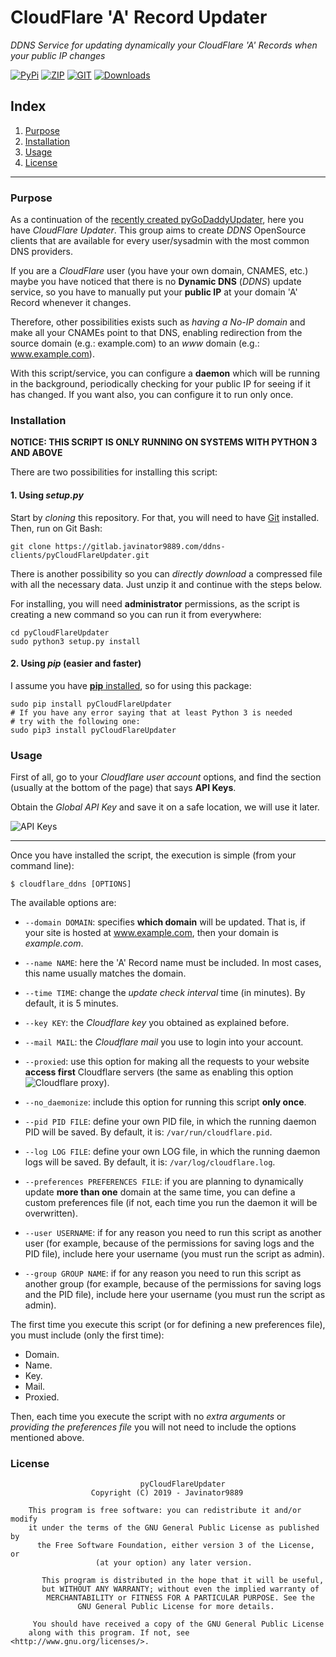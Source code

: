 # CloudFlare 'A' Record Updater

*DDNS Service for updating dynamically your CloudFlare 'A' Records when your public IP changes*

[![PyPi](https://img.shields.io/badge/v1.0%20-PyPi-green.svg)](https://pypi.org/project/pyCloudFlareUpdater/)
[![ZIP](https://img.shields.io/badge/Package%20-Zip-green.svg)](https://gitlab.javinator9889.com/ddns-clients/pyCloudFlareUpdater/repository/master/archive.zip)
[![GIT](https://img.shields.io/badge/Package%20-Git-green.svg)](https://gitlab.javinator9889.com/ddns-clients/pyCloudFlareUpdater.git)
[![Downloads](https://pepy.tech/badge/pycloudflareupdater)](https://pepy.tech/project/pycloudflareupdater)

## Index

 1. [Purpose](#purpose)
 2. [Installation](#installation)
 3. [Usage](#usage)
 4. [License](#license)
 
------------

### Purpose

As a continuation of the [recently created pyGoDaddyUpdater](https://gitlab.javinator9889.com/ddns-clients/pyGoDaddyAUpdater),
here you have *CloudFlare Updater*. This group aims to create *DDNS* OpenSource clients that are available for every 
user/sysadmin with the most common DNS providers.

If you are a *CloudFlare* user (you have your own domain, CNAMES, etc.) maybe you have noticed that there is no **Dynamic 
DNS** (*DDNS*) update service, so you have to manually put your **public IP** at your domain 'A' Record whenever it 
changes.

Therefore, other possibilities exists such as *having a No-IP domain* and make all your CNAMEs point to that DNS, 
enabling redirection from the source domain (e.g.: example.com) to an *www* domain (e.g.: www.example.com).

With this script/service, you can configure a **daemon** which will be running in the background, periodically checking
for your public IP for seeing if it has changed. If you want also, you can configure it to run only once.

### Installation

**NOTICE: THIS SCRIPT IS ONLY RUNNING ON SYSTEMS WITH PYTHON 3 AND ABOVE**

There are two possibilities for installing this script:

#### 1. Using *setup.py*
   
   Start by *cloning* this repository. For that, you will need to have 
   [Git](https://git-scm.com/book/en/v2/Getting-Started-Installing-Git) installed. Then, run on Git Bash:
   ```text
   git clone https://gitlab.javinator9889.com/ddns-clients/pyCloudFlareUpdater.git
   ```
   
   There is another possibility so you can *directly download* a compressed file with all the necessary data. Just unzip
   it and continue with the steps below.
   
   For installing, you will need **administrator** permissions, as the script is creating a new command so you can run
   it from everywhere:
   ```text
   cd pyCloudFlareUpdater
   sudo python3 setup.py install
   ```
   
#### 2. Using *pip* (easier and faster)
   
   I assume you have [**pip** installed](https://www.makeuseof.com/tag/install-pip-for-python/), so for using this package:
   ```text
   sudo pip install pyCloudFlareUpdater
   # If you have any error saying that at least Python 3 is needed
   # try with the following one:
   sudo pip3 install pyCloudFlareUpdater
   ```
   
### Usage

First of all, go to your *Cloudflare user account* options, and find the section (usually at the bottom of the page) 
that says **API Keys**. 

Obtain the *Global API Key* and save it on a safe location, we will use it later.

![API Keys](api_keys.png)

---------

Once you have installed the script, the execution is simple (from your command line):
```text
$ cloudflare_ddns [OPTIONS]
```

The available options are:

 + `--domain DOMAIN`: specifies **which domain** will be updated. That is, if your site is hosted at www.example.com, then your
 domain is *example.com*.
 
 + `--name NAME`: here the 'A' Record name must be included. In most cases, this name usually matches the domain.
 
 + `--time TIME`: change the *update check interval* time (in minutes). By default, it is 5 minutes.
 
 + `--key KEY`: the *Cloudflare key* you obtained as explained before.
 
 + `--mail MAIL`: the *Cloudflare mail* you use to login into your account.
 
 + `--proxied`: use this option for making all the requests to your website **access first** Cloudflare servers (the 
 same as enabling this option ![Cloudflare proxy](cloud.png)).
 
 + `--no_daemonize`: include this option for running this script **only once**.
 
 + `--pid PID FILE`: define your own PID file, in which the running daemon PID will be saved. By default, it is: 
 `/var/run/cloudflare.pid`.
 
 + `--log LOG FILE`: define your own LOG file, in which the running daemon logs will be saved. By default, it is:
 `/var/log/cloudflare.log`.
 
 + `--preferences PREFERENCES FILE`: if you are planning to dynamically update **more than one** domain at the same 
 time, you can define a custom preferences file (if not, each time you run the daemon it will be overwritten).
 
 + `--user USERNAME`: if for any reason you need to run this script as another user (for example, because of the 
 permissions for saving logs and the PID file), include here your username (you must run the script as admin).
 
 + `--group GROUP NAME`: if for any reason you need to run this script as another group (for example, because of the 
 permissions for saving logs and the PID file), include here your username (you must run the script as admin).
 
The first time you execute this script (or for defining a new preferences file), you must include (only the first time):
 + Domain.
 + Name.
 + Key.
 + Mail.
 + Proxied.

Then, each time you execute the script with no *extra arguments* or *providing the preferences file* you will not need
to include the options mentioned above.

### License

```text
                             pyCloudFlareUpdater
                  Copyright (C) 2019 - Javinator9889

    This program is free software: you can redistribute it and/or modify
    it under the terms of the GNU General Public License as published by
      the Free Software Foundation, either version 3 of the License, or
                   (at your option) any later version.

       This program is distributed in the hope that it will be useful,
       but WITHOUT ANY WARRANTY; without even the implied warranty of
        MERCHANTABILITY or FITNESS FOR A PARTICULAR PURPOSE. See the
               GNU General Public License for more details.

     You should have received a copy of the GNU General Public License
    along with this program. If not, see <http://www.gnu.org/licenses/>.
```
 